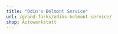 ```yaml
---
title: "Odin's Belmont Service"
url: /grand-forks/odins-belmont-service/
shop: Autowerkstatt
---
```

